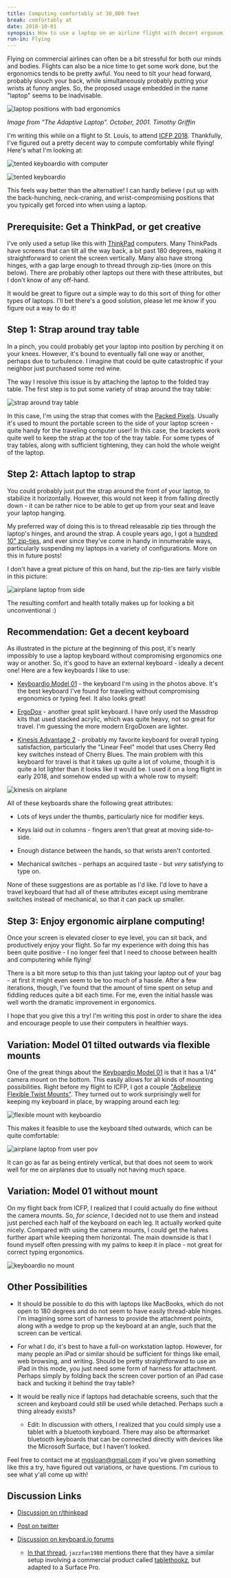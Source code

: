 ```yaml
---
title: Computing comfortably at 30,000 feet
break: comfortably at
date: 2018-10-01
synopsis: How to use a laptop on an airline flight with decent ergonomics.
run-in: Flying
---
```


Flying on commercial airlines can often be a bit stressful for both
our minds and bodies.  Flights can also be a nice time to get some
work done, but the ergonomics tends to be pretty awful.  You need to
tilt your head forward, probably slouch your back, while
simultaneously probably putting your wrists at funny angles. So, the
proposed usage embedded in the name "laptop" seems to be inadvisable.

![laptop positions with bad ergonomics](/images/laptop_positions.gif)

*Image from "The Adaptive Laptop". October, 2001. Timothy Griffin*

I'm writing this while on a flight to St. Louis, to attend [ICFP
2018][]. Thankfully, I've figured out a pretty decent way to compute
comfortably while flying! Here's what I'm looking at:

![tented keyboardio with computer](/images/airplane-computing-tented-1.jpg)

![tented keyboardio](/images/airplane-computing-tented-2.jpg)

This feels way better than the alternative! I can hardly believe I put
up with the back-hunching, neck-craning, and wrist-compromising
positions that you typically get forced into when using a
laptop.

[ICFP 2018]: https://icfp18.sigplan.org/


## Prerequisite: Get a ThinkPad, or get creative

I've only used a setup like this with [ThinkPad][] computers. Many
ThinkPads have screens that can tilt all the way back, a bit past 180
degrees, making it straightforward to orient the screen
vertically. Many also have strong hinges, with a gap large enough to
thread through zip-ties (more on this below).  There are probably
other laptops out there with these attributes, but I don't know of any off-hand.

It would be great to figure out a simple way to do this sort of thing
for other types of laptops. I'll bet there's a good solution, please
let me know if you figure out a way to do it!

[ThinkPad]: https://www.lenovo.com/us/en/think/


## Step 1: Strap around tray table

In a pinch, you could probably get your laptop into position by
perching it on your knees.  However, it's bound to eventually fall one
way or another, perhaps due to turbulence. I imagine that could be
quite catastrophic if your neighbor just purchased some red wine.

The way I resolve this issue is by attaching the laptop to the folded
tray table. The first step is to put some variety of strap around the
tray table:

![strap around tray table](/images/airplane-computing-strap.jpg)

In this case, I'm using the strap that comes with the [Packed
Pixels][]. Usually it's used to mount the portable screen to the side
of your laptop screen - quite handy for the traveling computer user!
In this case, the brackets work quite well to keep the strap at the
top of the tray table. For some types of tray tables, along with
sufficient tightening, they can hold the whole weight of the laptop.

[Packed Pixels]: https://www.packedpixels.com/


## Step 2: Attach laptop to strap

You could probably just put the strap around the front of your laptop,
to stabilize it horizontally.  However, this would not keep it from
falling directly down - it can be rather nice to be able to get up
from your seat and leave your laptop hanging.

My preferred way of doing this is to thread releasable zip ties
through the laptop's hinges, and around the strap.  A couple years
ago, I got a [hundred 10" zip-ties][zip-ties], and ever since they've
come in handy in innumerable ways, particularly suspending my laptops
in a variety of configurations.  More on this in future posts!

I don't have a great picture of this on hand, but the zip-ties are
fairly visible in this picture:

![airplane laptop from side](/images/airplane-computing-side.jpg)

The resulting comfort and health totally makes up for looking a bit
unconventional :)

[zip-ties]: https://smile.amazon.com/dp/B003L11F5Y/ref=psdc_507844_t1_B01AGNKEXI


## Recommendation: Get a decent keyboard

As illustrated in the picture at the beginning of this post, it's
nearly impossibly to use a laptop keyboard without compromising
ergonomics one way or another. So, it's good to have an external
keyboard - ideally a decent one! Here are a few keyboards I like to
use:

* [Keyboardio Model 01][] - the keyboard I'm using in the photos
above. It's the best keyboard I've found for traveling without
compromising ergonomics or typing feel. It also looks great!

* [ErgoDox][] - another great split keyboard.  I have only used the
Massdrop kits that used stacked acrylic, which was quite heavy, not so
great for travel.  I'm guessing the more modern ErgoDoxen are lighter.

* [Kinesis Advantage 2][] - probably my favorite keyboard for overall
typing satisfaction, particularly the "Linear Feel" model that uses
Cherry Red key switches instead of Cherry Blues. The main problem with
this keyboard for travel is that it takes up quite a lot of volume,
though it is quite a lot lighter than it looks like it would be. I
used it on a long flight in early 2018, and somehow ended up with a
whole row to myself:

![kinesis on airplane](/images/airplane-computing-kinesis.jpg)

All of these keyboards share the following great attributes:

* Lots of keys under the thumbs, particularly nice for modifier keys.

* Keys laid out in columns - fingers aren't that great at moving
  side-to-side.

* Enough distance between the hands, so that wrists aren't contorted.

* Mechanical switches - perhaps an acquired taste - but *very*
  satisfying to type on.

None of these suggestions are as portable as I'd like. I'd love to
have a travel keyboard that had all of these attributes except using
membrane switches instead of mechanical, so that it can pack up
smaller.

[Keyboardio Model 01]: https://keyboard.io/
[ErgoDox]: https://ergodox-ez.com/
[Kinesis Advantage 2]: https://www.kinesis-ergo.com/shop/advantage2/


## Step 3: Enjoy ergonomic airplane computing!

Once your screen is elevated closer to eye level, you can sit back,
and productively enjoy your flight. So far my experience with doing
this has been quite positive - I no longer feel that I need to choose
between health and computering while flying!

There is a bit more setup to this than just taking your laptop out of
your bag - at first it might even seem to be too much of a
hassle. After a few iterations, though, I've found that the amount of
time spent on setup and fiddling reduces quite a bit each time. For
me, even the initial hassle was well worth the dramatic improvement in
ergonomics.

I hope that you give this a try! I'm writing this post in order to
share the idea and encourage people to use their computers in
healthier ways.

## Variation: Model 01 tilted outwards via flexible mounts

One of the great things about the [Keyboardio Model 01][] is that it
has a 1/4" camera mount on the bottom.  This easily allows for all
kinds of mounting possibilities. Right before my flight to ICFP, I got
a couple ["Aobelieve Flexible Twist Mounts"][flexible mount].  They
turned out to work surprisingly well for keeping my keyboard in place,
by wrapping around each leg:

![flexible mount with keyboardio](/images/airplane-computing-mount.jpg)

This makes it feasible to use the keyboard tilted outwards, which can
be quite comfortable:

![airplane laptop from user pov](/images/airplane-computing-pov.jpg)

It can go as far as being entirely vertical, but that does not seem to
work well for me on airplanes due to usually not having much space.

[flexible mount]: https://smile.amazon.com/gp/product/B074CGZXKZ


## Variation: Model 01 without mount

On my flight back from ICFP, I realized that I could actually do fine
without the camera mounts. So, *for science*, I decided not to use
them and instead just perched each half of the keyboard on each
leg. It actually worked quite nicely. Compared with using the camera
mounts, I could get the halves further apart while keeping them
horizontal.  The main downside is that I found myself often pressing
with my palms to keep it in place - not great for correct typing
ergonomics.

![keyboardio no mount](/images/airplane-computing-no-mount.jpg)


## Other Possibilities

* It should be possible to do this with laptops like MacBooks, which
  do not open to 180 degrees and do not seem to have easily
  thread-able hinges. I'm imagining some sort of harness to provide
  the attachment points, along with a wedge to prop up the keyboard at
  an angle, such that the screen can be vertical.

* For what I do, it's best to have a full-on workstation laptop.
  However, for many people an iPad or similar should be sufficient for
  things like email, web browsing, and writing. Should be pretty
  straightforward to use an iPad in this mode, you just need some form
  of harness for attachment. Perhaps simply by folding back the screen
  cover portion of an iPad case back and tucking it behind the tray
  table?

* It would be really nice if laptops had detachable screens, such that
  the screen and keyboard could still be used while detached. Perhaps
  such a thing already exists?

  - Edit: In discussion with others, I realized that you could simply
    use a tablet with a bluetooth keyboard. There may also be
    aftermarket bluetooth keyboards that can be connected directly
    with devices like the Microsoft Surface, but I haven't looked.

Feel free to contact me at <mgsloan@gmail.com> if you've given
something like this a try, have figured out variations, or have
questions. I'm curious to see what y'all come up with!

## Discussion Links

* [Discussion on r/thinkpad](https://www.reddit.com/r/thinkpad/comments/9kyzd1/computing_comfortably_at_30000_feet/)
* [Post on twitter](https://twitter.com/mg_sloan/status/1047301574542811138)
* [Discussion on keyboard.io forums](https://community.keyboard.io/t/flexible-camera-mounts-ergonomic-computer-use-on-airplanes/2078)

  - [In that thread][jazzfan1980], `jazzfan1980` mentions there that they have a
    similar setup involving a commercial product called
    [tablethookz][], but adapted to a Surface Pro.

[jazzfan1980]: https://community.keyboard.io/t/flexible-camera-mounts-ergonomic-computer-use-on-airplanes/2078/4
[tablethookz]: https://tablethookz.com/
